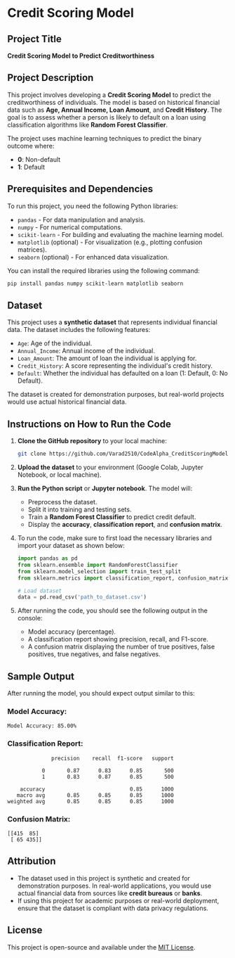 # Credit Scoring Model

## Project Title
**Credit Scoring Model to Predict Creditworthiness**

## Project Description
This project involves developing a **Credit Scoring Model** to predict the creditworthiness of individuals. The model is based on historical financial data such as **Age, Annual Income, Loan Amount**, and **Credit History**. The goal is to assess whether a person is likely to default on a loan using classification algorithms like **Random Forest Classifier**.

The project uses machine learning techniques to predict the binary outcome where:
- **0**: Non-default
- **1**: Default

## Prerequisites and Dependencies
To run this project, you need the following Python libraries:

- `pandas` - For data manipulation and analysis.
- `numpy` - For numerical computations.
- `scikit-learn` - For building and evaluating the machine learning model.
- `matplotlib` (optional) - For visualization (e.g., plotting confusion matrices).
- `seaborn` (optional) - For enhanced data visualization.

You can install the required libraries using the following command:
```bash
pip install pandas numpy scikit-learn matplotlib seaborn
```

## Dataset
This project uses a **synthetic dataset** that represents individual financial data. The dataset includes the following features:
- `Age`: Age of the individual.
- `Annual_Income`: Annual income of the individual.
- `Loan_Amount`: The amount of loan the individual is applying for.
- `Credit_History`: A score representing the individual's credit history.
- `Default`: Whether the individual has defaulted on a loan (1: Default, 0: No Default).

The dataset is created for demonstration purposes, but real-world projects would use actual historical financial data.

## Instructions on How to Run the Code
1. **Clone the GitHub repository** to your local machine:
   ```bash
   git clone https://github.com/Varad2510/CodeAlpha_CreditScoringModel.git
   ```

2. **Upload the dataset** to your environment (Google Colab, Jupyter Notebook, or local machine).

3. **Run the Python script** or **Jupyter notebook**. The model will:
   - Preprocess the dataset.
   - Split it into training and testing sets.
   - Train a **Random Forest Classifier** to predict credit default.
   - Display the **accuracy**, **classification report**, and **confusion matrix**.

4. To run the code, make sure to first load the necessary libraries and import your dataset as shown below:
   ```python
   import pandas as pd
   from sklearn.ensemble import RandomForestClassifier
   from sklearn.model_selection import train_test_split
   from sklearn.metrics import classification_report, confusion_matrix

   # Load dataset
   data = pd.read_csv('path_to_dataset.csv')
   ```

5. After running the code, you should see the following output in the console:
   - Model accuracy (percentage).
   - A classification report showing precision, recall, and F1-score.
   - A confusion matrix displaying the number of true positives, false positives, true negatives, and false negatives.

## Sample Output
After running the model, you should expect output similar to this:

### Model Accuracy:
```
Model Accuracy: 85.00%
```

### Classification Report:
```
              precision    recall  f1-score   support

           0       0.87      0.83      0.85       500
           1       0.83      0.87      0.85       500

    accuracy                           0.85      1000
   macro avg       0.85      0.85      0.85      1000
weighted avg       0.85      0.85      0.85      1000
```

### Confusion Matrix:
```
[[415  85]
 [ 65 435]]
```

## Attribution
- The dataset used in this project is synthetic and created for demonstration purposes. In real-world applications, you would use actual financial data from sources like **credit bureaus** or **banks**.
- If using this project for academic purposes or real-world deployment, ensure that the dataset is compliant with data privacy regulations.

## License
This project is open-source and available under the [MIT License](LICENSE).

